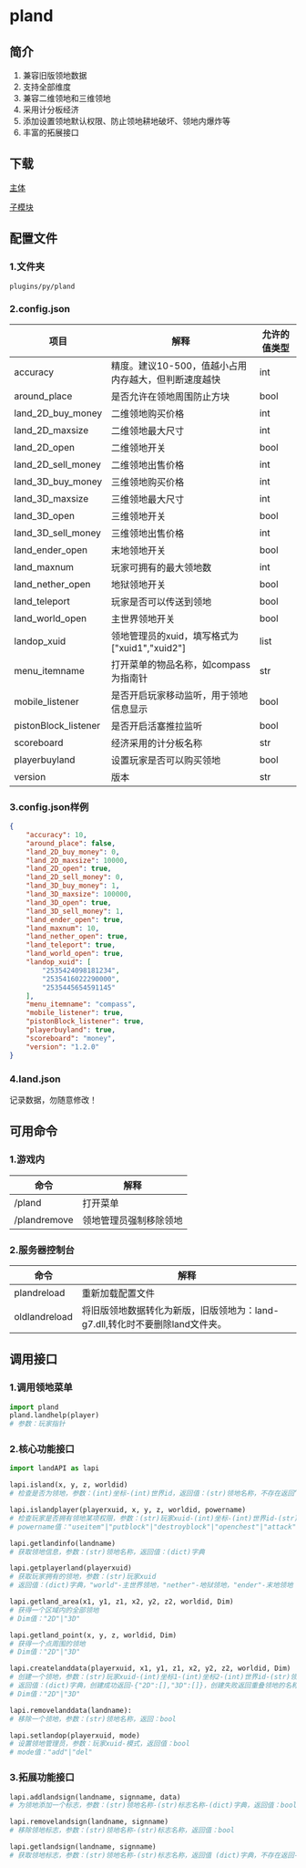 # pland

## 简介

1. 兼容旧版领地数据
2. 支持全部维度
3. 兼容二维领地和三维领地
4. 采用计分板经济
5. 添加设置领地默认权限、防止领地耕地破坏、领地内爆炸等
6. 丰富的拓展接口

## 下载

[主体](https://extcanary.github.io/PYRW-Docs/plugins/pland.py "点我下载")

[子模块](https://extcanary.github.io/PYRW-Docs/plugins/landAPI.py "点我下载")

## 配置文件

### 1.文件夹

``plugins/py/pland``

### 2.config.json

| 项目                 | 解释                                                 | 允许的值类型 |
| -------------------- | ---------------------------------------------------- | ------------ |
| accuracy             | 精度。建议10-500，值越小占用内存越大，但判断速度越快 | int          |
| around_place         | 是否允许在领地周围防止方块                           | bool         |
| land_2D_buy_money    | 二维领地购买价格                                     | int          |
| land_2D_maxsize      | 二维领地最大尺寸                                     | int          |
| land_2D_open         | 二维领地开关                                         | bool         |
| land_2D_sell_money   | 二维领地出售价格                                     | int          |
| land_3D_buy_money    | 三维领地购买价格                                     | int          |
| land_3D_maxsize      | 三维领地最大尺寸                                     | int          |
| land_3D_open         | 三维领地开关                                         | bool         |
| land_3D_sell_money   | 三维领地出售价格                                     | int          |
| land_ender_open      | 末地领地开关                                         | bool         |
| land_maxnum          | 玩家可拥有的最大领地数                               | int          |
| land_nether_open     | 地狱领地开关                                         | bool         |
| land_teleport        | 玩家是否可以传送到领地                               | bool         |
| land_world_open      | 主世界领地开关                                       | bool         |
| landop_xuid          | 领地管理员的xuid，填写格式为["xuid1","xuid2"]        | list         |
| menu_itemname        | 打开菜单的物品名称，如compass为指南针                | str       |
| mobile_listener      | 是否开启玩家移动监听，用于领地信息显示               | bool         |
| pistonBlock_listener | 是否开启活塞推拉监听                                 | bool         |
| scoreboard           | 经济采用的计分板名称                                 | str       |
| playerbuyland        | 设置玩家是否可以购买领地                             | bool         |
| version              | 版本                                                 | str       |

### 3.config.json样例

```json
{
    "accuracy": 10,
    "around_place": false,
    "land_2D_buy_money": 0,
    "land_2D_maxsize": 10000,
    "land_2D_open": true,
    "land_2D_sell_money": 0,
    "land_3D_buy_money": 1,
    "land_3D_maxsize": 100000,
    "land_3D_open": true,
    "land_3D_sell_money": 1,
    "land_ender_open": true,
    "land_maxnum": 10,
    "land_nether_open": true,
    "land_teleport": true,
    "land_world_open": true,
    "landop_xuid": [
        "2535424098181234",
        "2535416022290000",
        "2535445654591145"
    ],
    "menu_itemname": "compass",
    "mobile_listener": true,
    "pistonBlock_listener": true,
    "playerbuyland": true,
    "scoreboard": "money",
    "version": "1.2.0"
}
```

### 4.land.json

记录数据，勿随意修改！

## 可用命令

### 1.游戏内

| 命令         | 解释                   |
| ------------ | ---------------------- |
| /pland       | 打开菜单               |
| /plandremove | 领地管理员强制移除领地 |

### 2.服务器控制台

| 命令          | 解释                                                                         |
| ------------- | ---------------------------------------------------------------------------- |
| plandreload   | 重新加载配置文件                                                             |
| oldlandreload | 将旧版领地数据转化为新版，旧版领地为：land-g7.dll,转化时不要删除land文件夹。 |

## 调用接口

### 1.调用领地菜单

```python
import pland
pland.landhelp(player)
# 参数：玩家指针
```

### 2.核心功能接口

```python
import landAPI as lapi

lapi.island(x, y, z, worldid)
# 检查是否为领地，参数：(int)坐标-(int)世界id，返回值：(str)领地名称，不存在返回“noland”

lapi.islandplayer(playerxuid, x, y, z, worldid, powername)
# 检查玩家是否拥有领地某项权限，参数：(str)玩家xuid-(int)坐标-(int)世界id-(str)权限名称，返回值：bool
# powername值："useitem"|"putblock"|"destroyblock"|"openchest"|"attack"

lapi.getlandinfo(landname)
# 获取领地信息，参数：(str)领地名称，返回值：(dict)字典

lapi.getplayerland(playerxuid)
# 获取玩家拥有的领地，参数：(str)玩家xuid
# 返回值：(dict)字典，"world"-主世界领地，"nether"-地狱领地，"ender"-末地领地

lapi.getland_area(x1, y1, z1, x2, y2, z2, worldid, Dim)
# 获得一个区域内的全部领地
# Dim值："2D"|"3D"

lapi.getland_point(x, y, z, worldid, Dim)
# 获得一个点周围的领地
# Dim值："2D"|"3D"

lapi.createlanddata(playerxuid, x1, y1, z1, x2, y2, z2, worldid, Dim)
# 创建一个领地，参数：(str)玩家xuid-(int)坐标1-(int)坐标2-(int)世界id-(str)领地模式
# 返回值：(dict)字典，创建成功返回-{"2D":[],"3D":[]}，创建失败返回重叠领地的名称
# Dim值："2D"|"3D"

lapi.removelanddata(landname):
# 移除一个领地，参数：(str)领地名称，返回：bool

lapi.setlandop(playerxuid, mode)
# 设置领地管理员，参数：玩家xuid-模式，返回值：bool
# mode值："add"|"del"
```

### 3.拓展功能接口

```python
lapi.addlandsign(landname, signname, data)
# 为领地添加一个标志，参数：(str)领地名称-(str)标志名称-(dict)字典，返回值：bool

lapi.removelandsign(landname, signname)
# 移除领地标志，参数：(str)领地名称-(str)标志名称，返回值：bool

lapi.getlandsign(landname, signname)
# 获取领地标志，参数：(str)领地名称-(str)标志名称，返回值 (dict)字典，不存在返回-{}
```
